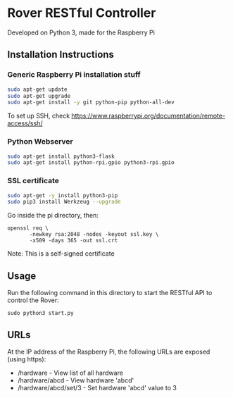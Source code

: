 
# Rover RESTful Controller

Developed on Python 3, made for the Raspberry Pi

## Installation Instructions

### Generic Raspberry Pi installation stuff

```bash
sudo apt-get update
sudo apt-get upgrade
sudo apt-get install -y git python-pip python-all-dev
```

To set up SSH, check
https://www.raspberrypi.org/documentation/remote-access/ssh/

### Python Webserver

```bash
sudo apt-get install python3-flask
sudo apt-get install python-rpi.gpio python3-rpi.gpio
```

### SSL certificate

```bash
sudo apt-get -y install python3-pip
sudo pip3 install Werkzeug --upgrade
```

Go inside the pi directory, then:
```
openssl req \
       -newkey rsa:2048 -nodes -keyout ssl.key \
       -x509 -days 365 -out ssl.crt
```
Note: This is a self-signed certificate

## Usage

Run the following command in this directory to start the RESTful API
to control the Rover:

```
sudo python3 start.py
```

## URLs

At the IP address of the Raspberry Pi, the following URLs
are exposed (using https):

- /hardware - View list of all hardware
- /hardware/abcd - View hardware 'abcd'
- /hardware/abcd/set/3 - Set hardware 'abcd' value to 3



